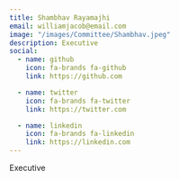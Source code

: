 ```yaml
---
title: Shambhav Rayamajhi
email: williamjacob@email.com
image: "/images/Committee/Shambhav.jpeg"
description: Executive
social:
  - name: github
    icon: fa-brands fa-github
    link: https://github.com

  - name: twitter
    icon: fa-brands fa-twitter
    link: https://twitter.com

  - name: linkedin
    icon: fa-brands fa-linkedin
    link: https://linkedin.com
---
```


Executive